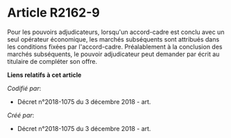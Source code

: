 # Article R2162-9

Pour les pouvoirs adjudicateurs, lorsqu'un accord-cadre est conclu avec un seul opérateur économique, les marchés subséquents
sont attribués dans les conditions fixées par l'accord-cadre. Préalablement à la conclusion des marchés subséquents, le
pouvoir adjudicateur peut demander par écrit au titulaire de compléter son offre.

**Liens relatifs à cet article**

_Codifié par_:

  - Décret n°2018-1075 du 3 décembre 2018 - art.

_Créé par_:

  - Décret n°2018-1075 du 3 décembre 2018 - art.

